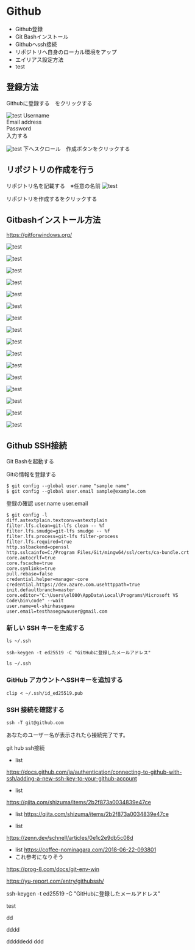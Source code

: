 # Github
- Github登録
- Git Bashインストール
- Githubへssh接続
- リポジトリへ自身のローカル環境をアップ
- エイリアス設定方法
- test


## 登録方法
Githubに登録する　をクリックする

![test](./github/use%20crate/1.PNG)
Username<br>
Email address<br>
Password<br>
入力する

![test](./github/use%20crate/2.PNG)
下へスクロール　作成ボタンをクリックする

## リポジトリの作成を行う
リポジトリ名を記載する　※任意の名前
![test](./github/use%20crate/3.PNG)

リポジトリを作成するをクリックする

## Gitbashインストール方法

https://gitforwindows.org/

![test](./github/windwos%20for%20git/1.PNG)

![test](./github/windwos%20for%20git/2.PNG)

![test](./github/windwos%20for%20git/3.PNG)

![test](./github/windwos%20for%20git/4.PNG)

![test](./github/windwos%20for%20git/5.PNG)

![test](./github/windwos%20for%20git/6.PNG)

![test](./github/windwos%20for%20git/7.PNG)

![test](./github/windwos%20for%20git/8.PNG)

![test](./github/windwos%20for%20git/9.PNG)

![test](./github/windwos%20for%20git/10.PNG)

![test](./github/windwos%20for%20git/11.PNG)

![test](./github/windwos%20for%20git/12.PNG)

![test](./github/windwos%20for%20git/13.PNG)

![test](./github/windwos%20for%20git/14.PNG)

![test](./github/windwos%20for%20git/15.PNG)

![test](./github/windwos%20for%20git/16.PNG)

## Github SSH接続
Git Bashを起動する

Gitの情報を登録する
```
$ git config --global user.name "sample name"
$ git config --global user.email sample@example.com
```

登録の確認
user.name
user.email
```
$ git config -l
diff.astextplain.textconv=astextplain
filter.lfs.clean=git-lfs clean -- %f
filter.lfs.smudge=git-lfs smudge -- %f
filter.lfs.process=git-lfs filter-process
filter.lfs.required=true
http.sslbackend=openssl
http.sslcainfo=C:/Program Files/Git/mingw64/ssl/certs/ca-bundle.crt
core.autocrlf=true
core.fscache=true
core.symlinks=true
pull.rebase=false
credential.helper=manager-core
credential.https://dev.azure.com.usehttppath=true
init.defaultbranch=master
core.editor="C:\Users\el000\AppData\Local\Programs\Microsoft VS Code\bin\code" --wait
user.name=el-shinhasegawa
user.email=testhasegawauser@gmail.com
```

### 新しい SSH キーを生成する
```
ls ~/.ssh
```

```
ssh-keygen -t ed25519 -C "GitHubに登録したメールアドレス"
```

```
ls ~/.ssh
```

### GitHub アカウントへSSHキーを追加する
```
clip < ~/.ssh/id_ed25519.pub
```


### SSH 接続を確認する
```
ssh -T git@github.com

```
あなたのユーザー名が表示されたら接続完了です。









git hub ssh接続
- list

https://docs.github.com/ja/authentication/connecting-to-github-with-ssh/adding-a-new-ssh-key-to-your-github-account

- list

https://qiita.com/shizuma/items/2b2f873a0034839e47ce

- list
https://qiita.com/shizuma/items/2b2f873a0034839e47ce


- list

https://zenn.dev/schnell/articles/0e1c2e9db5c08d
- list
https://coffee-nominagara.com/2018-06-22-093801
- これ参考になりそう

https://prog-8.com/docs/git-env-win

https://yu-report.com/entry/githubssh/


ssh-keygen -t ed25519 -C "GitHubに登録したメールアドレス"


test

dd

dddd


dddddedd
ddd

